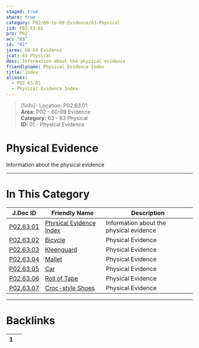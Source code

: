 ```yaml
---  
staged: true  
share: true  
category: P02/60-to-69-Evidence/63-Physical  
jid: P02.63.01  
pro: P02  
ac: "63"  
id: "01"  
jarea: 60-69 Evidence  
jcat: 63 Physical  
desc: Information about the physical evidence  
friendlyname: Physical Evidence Index  
title: index  
aliases:  
  - P02-63-01  
  - Physical Evidence Index  
---  
```

>[!info]- Location: P02.63.01  
>**Area:** P02 - 60-69 Evidence  
>**Category:** 63 - 63 Physical  
>**ID:** 01 - Physical Evidence  
  
# Physical Evidence  
  
Information about the physical evidence  
   
  
  
---  
# In This Category  
  
| J.Dec ID                                                                                           | Friendly Name                                                                                             | Description                             |  
| -------------------------------------------------------------------------------------------------- | --------------------------------------------------------------------------------------------------------- | --------------------------------------- |  
| [P02.63.01](index.md)               | [Physical Evidence Index](index.md)        | Information about the physical evidence |  
| [P02.63.02](./02-Bicycle.md)          | [Bicycle](./02-Bicycle.md)                   | Physical Evidence                       |  
| [P02.63.03](./03-Kleenguard.md)       | [Kleenguard](./03-Kleenguard.md)             | Physical Evidence                       |  
| [P02.63.04](./04-Mallet.md)           | [Mallet](./04-Mallet.md)                     | Physical Evidence                       |  
| [P02.63.05](./05-Car.md)              | [Car](./05-Car.md)                           | Physical Evidence                       |  
| [P02.63.06](./06-Roll-of-Tape.md)     | [Roll of Tape](./06-Roll-of-Tape.md)         | Physical Evidence                       |  
| [P02.63.07](./07-Croc-style-Shoes.md) | [Croc-style Shoes](./07-Croc-style-Shoes.md) | Physical Evidence                       |  
  
  
---  
# Backlinks  
<div><table class="dataview table-view-table"><thead class="table-view-thead"><tr class="table-view-tr-header"><th class="table-view-th"><span></span><span class="dataview small-text">1</span></th><th class="table-view-th"><span></span></th></tr></thead><tbody class="table-view-tbody"></tbody></table></div>